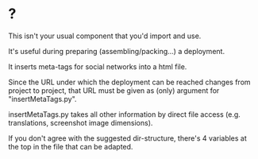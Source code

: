 # ?

This isn't your usual component that you'd import and use.

It's useful during preparing (assembling/packing...) a deployment.

It inserts meta-tags for social networks into a html file.

Since the URL under which the deployment can be reached changes from project to project, that URL must be given as (only) 
argument for "insertMetaTags.py".

insertMetaTags.py takes all other information by direct file access (e.g. translations, screenshot image dimensions).

If you don't agree with the suggested dir-structure, there's 4 variables at the top in the file that can be adapted.